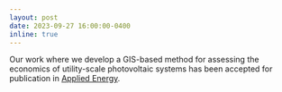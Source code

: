 ```yaml
---
layout: post
date: 2023-09-27 16:00:00-0400
inline: true
---
```


Our work where we develop a GIS-based method for assessing the economics of utility-scale photovoltaic systems has been accepted for publication in [Applied Energy](https://doi.org/10.1016/j.apenergy.2023.122044).

